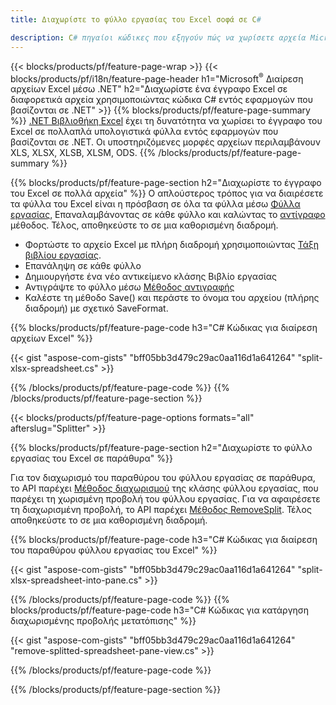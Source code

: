 ```yaml
---
title: Διαχωρίστε το φύλλο εργασίας του Excel σοφά σε C#

description: C# πηγαίοι κώδικες που εξηγούν πώς να χωρίσετε αρχεία Microsoft Excel σε πολλά αρχεία σε εφαρμογές Visual C#.NET
---
```

{{< blocks/products/pf/feature-page-wrap >}}
{{< blocks/products/pf/i18n/feature-page-header h1="Microsoft<sup>&reg;</sup> Διαίρεση αρχείων Excel μέσω .NET" h2="Διαχωρίστε ένα έγγραφο Excel σε διαφορετικά αρχεία χρησιμοποιώντας κώδικα C# εντός εφαρμογών που βασίζονται σε .NET" >}}
{{% blocks/products/pf/feature-page-summary %}}
[.NET Βιβλιοθήκη Excel](/cells/net/) έχει τη δυνατότητα να χωρίσει το έγγραφο του Excel σε πολλαπλά υπολογιστικά φύλλα εντός εφαρμογών που βασίζονται σε .NET. Οι υποστηριζόμενες μορφές αρχείων περιλαμβάνουν XLS, XLSX, XLSB, XLSM, ODS.
{{% /blocks/products/pf/feature-page-summary %}}

{{% blocks/products/pf/feature-page-section h2="Διαχωρίστε το έγγραφο του Excel σε πολλά αρχεία" %}}
Ο απλούστερος τρόπος για να διαιρέσετε τα φύλλα του Excel είναι η πρόσβαση σε όλα τα φύλλα μέσω [Φύλλα εργασίας](https://reference.aspose.com/cells/net/aspose.cells/workbook/properties/worksheets), Επαναλαμβάνοντας σε κάθε φύλλο και καλώντας το [αντίγραφο](https://reference.aspose.com/cells/net/aspose.cells/worksheet/methods/copy) μέθοδος. Τέλος, αποθηκεύστε το σε μια καθορισμένη διαδρομή. 

+ Φορτώστε το αρχείο Excel με πλήρη διαδρομή χρησιμοποιώντας [Τάξη βιβλίου εργασίας](https://reference.aspose.com/cells/net/aspose.cells/workbook).
+ Επανάληψη σε κάθε φύλλο
+ Δημιουργήστε ένα νέο αντικείμενο κλάσης Βιβλίο εργασίας
+ Αντιγράψτε το φύλλο μέσω [Μέθοδος αντιγραφής](https://reference.aspose.com/cells/net/aspose.cells/worksheet/methods/copy)
+ Καλέστε τη μέθοδο Save() και περάστε το όνομα του αρχείου (πλήρης διαδρομή) με σχετικό SaveFormat.

{{% blocks/products/pf/feature-page-code h3="C# Κώδικας για διαίρεση αρχείων Excel" %}}

{{< gist "aspose-com-gists" "bff05bb3d479c29ac0aa116d1a641264" "split-xlsx-spreadsheet.cs" >}}

{{% /blocks/products/pf/feature-page-code %}}
{{% /blocks/products/pf/feature-page-section %}}

{{< blocks/products/pf/feature-page-options formats="all" afterslug="Splitter" >}}

{{% blocks/products/pf/feature-page-section h2="Διαχωρίστε το φύλλο εργασίας του Excel σε παράθυρα" %}}

Για τον διαχωρισμό του παραθύρου του φύλλου εργασίας σε παράθυρα, το API παρέχει [Μέθοδος διαχωρισμού](https://reference.aspose.com/cells/net/aspose.cells/worksheet/methods/split) της κλάσης φύλλου εργασίας, που παρέχει τη χωρισμένη προβολή του φύλλου εργασίας. Για να αφαιρέσετε τη διαχωρισμένη προβολή, το API παρέχει [Μέθοδος RemoveSplit](https://reference.aspose.com/cells/net/aspose.cells/worksheet/methods/removesplit). Τέλος αποθηκεύστε το σε μια καθορισμένη διαδρομή. 

{{% blocks/products/pf/feature-page-code h3="C# Κώδικας για διαίρεση του παραθύρου φύλλου εργασίας του Excel" %}}

{{< gist "aspose-com-gists" "bff05bb3d479c29ac0aa116d1a641264" "split-xlsx-spreadsheet-into-pane.cs" >}}

{{% /blocks/products/pf/feature-page-code %}}
{{% blocks/products/pf/feature-page-code h3="C# Κώδικας για κατάργηση διαχωρισμένης προβολής μετατόπισης" %}}

{{< gist "aspose-com-gists" "bff05bb3d479c29ac0aa116d1a641264" "remove-splitted-spreadsheet-pane-view.cs" >}}

{{% /blocks/products/pf/feature-page-code %}}

{{% /blocks/products/pf/feature-page-section %}}
